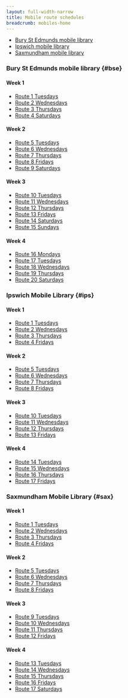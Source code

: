 ```yaml
---
layout: full-width-narrow
title: Mobile route schedules
breadcrumb: mobiles-home
---
```

<ul class="inline-list">
  <li>
    <a href="#bse">Bury St Edmunds mobile library</a>
  </li>
  <li>
    <a href="#ips">Ipswich mobile library</a>
  </li>
  <li>
    <a href="#sax">Saxmundham mobile library</a>
  </li>
</ul>

### Bury St Edmunds mobile library {#bse}

#### Week 1

  * [Route 1 Tuesdays](/mobiles-home/bury-st-edmunds-mobile-library-route-1/ "Bury St Edmunds Mobile Library Route 1")
  * [Route 2 Wednesdays](/mobiles-home/bury-st-edmunds-mobile-library-route-2/ "Bury St Edmunds Mobile Library Route 2")
  * [Route 3 Thursdays](/mobiles-home/bury-st-edmunds-mobile-library-route-3/ "Bury St Edmunds Mobile Library Route 3")
  * [Route 4 Saturdays](/mobiles-home/bury-st-edmunds-mobile-library-route-4/ "Bury St Edmunds Mobile Library Route 4")

#### Week 2

  * [Route 5 Tuesdays](/mobiles-home/bury-st-edmunds-mobile-library-route-5/ "Bury St Edmunds Mobile Library Route 5")
  * [Route 6 Wednesdays](/mobiles-home/bury-st-edmunds-mobile-library-route-6/ "Bury St Edmunds Mobile Library Route 6")
  * [Route 7 Thursdays](/mobiles-home/bury-st-edmunds-mobile-library-route-7/ "Bury St Edmunds Mobile Library Route 7")
  * [Route 8 Fridays](/mobiles-home/bury-st-edmunds-mobile-library-route-8/ "Bury St Edmunds Mobile Library Route 8")
  * [Route 9 Saturdays](/mobiles-home/bury-st-edmunds-mobile-library-route-9/ "Bury St Edmunds Mobile Library Route 9")

#### Week 3

  * [Route 10 Tuesdays](/mobiles-home/bury-st-edmunds-mobile-library-route-10/ "Bury St Edmunds Mobile Library Route 10")
  * [Route 11 Wednesdays](/mobiles-home/bury-st-edmunds-mobile-library-route-11/ "Bury St Edmunds Mobile Library Route 11")
  * [Route 12 Thursdays](/mobiles-home/bury-st-edmunds-mobile-library-route-12/ "Bury St Edmunds Mobile Library Route 12")
  * [Route 13 Fridays](/mobiles-home/bury-st-edmunds-mobile-library-route-13/ "Bury St Edmunds Mobile Library Route 13")
  * [Route 14 Saturdays](/mobiles-home/bury-st-edmunds-mobile-library-route-14/ "Bury St Edmunds Mobile Library Route 14")
  * [Route 15 Sundays](/mobiles-home/bury-st-edmunds-mobile-library-route-15/ "Bury St Edmunds Mobile Library Route 15")

#### Week 4

  * [Route 16 Mondays](/mobiles-home/bury-st-edmunds-mobile-library-route-16/ "Bury St Edmunds Mobile Library Route 16")
  * [Route 17 Tuesdays](/mobiles-home/bury-st-edmunds-mobile-library-route-17/ "Bury St Edmunds Mobile Library Route 17")
  * [Route 18 Wednesdays](/mobiles-home/bury-st-edmunds-mobile-library-route-18/ "Bury St Edmunds Mobile Library Route 18")
  * [Route 19 Thursdays](/mobiles-home/bury-st-edmunds-mobile-library-route-19/ "Bury St Edmunds Mobile Library Route 19")
  * [Route 20 Saturdays](/mobiles-home/bury-st-edmunds-mobile-library-route-20/ "Bury St Edmunds Mobile Library Route 20")

### Ipswich Mobile Library {#ips}

#### Week 1

<div>
  <ul>
    <li>
      <a title="Ipswich Mobile Library Route 1" href="/mobiles-home/ipswich-mobile-library-route-1/">Route 1 Tuesdays</a>
    </li>
    <li>
      <a title="Ipswich Mobile Library Route 2" href="/mobiles-home/ipswich-mobile-library-route-2/">Route 2 Wednesdays</a>
    </li>
    <li>
      <a title="Ipswich Mobile Library Route 3" href="/mobiles-home/ipswich-mobile-library-route-3/">Route 3 Thursdays</a>
    </li>
    <li>
      <a title="Ipswich Mobile Library Route 4" href="/mobiles-home/ipswich-mobile-library-route-4/">Route 4 Fridays</a>
    </li>
  </ul>

  <h4>
    Week 2
  </h4>

  <ul>
    <li>
      <a title="Ipswich Mobile Library Route 5" href="/mobiles-home/ipswich-mobile-library-route-5/">Route 5 Tuesdays</a>
    </li>
    <li>
      <a title="Ipswich Mobile Library Route 6" href="/mobiles-home/ipswich-mobile-library-route-6/">Route 6 Wednesdays</a>
    </li>
    <li>
      <a title="Ipswich Mobile Library Route 7" href="/mobiles-home/ipswich-mobile-library-route-7/">Route 7 Thursdays</a>
    </li>
    <li>
      <a title="Ipswich Mobile Library Route 8" href="/mobiles-home/ipswich-mobile-library-route-8/">Route 8 Fridays</a>
    </li>
  </ul>

  <h4>
    Week 3
  </h4>

  <ul>
    <li>
      <a title="Ipswich Mobile Library Route 10" href="/mobiles-home/ipswich-mobile-library-route-10/">Route 10 Tuesdays</a>
    </li>
    <li>
      <a title="Ipswich Mobile Library Route 11" href="/mobiles-home/ipswich-mobile-library-route-11/">Route 11 Wednesdays</a>
    </li>
    <li>
      <a title="Ipswich Mobile Library Route 12" href="/mobiles-home/ipswich-mobile-library-route-12/">Route 12 Thursdays</a>
    </li>
    <li>
      <a title="Ipswich Mobile Library Route 13" href="/mobiles-home/ipswich-mobile-library-route-13/">Route 13 Fridays</a>
    </li>
  </ul>

  <h4>
    Week 4
  </h4>

  <ul>
    <li>
      <a title="Ipswich Mobile Library Route 14" href="/mobiles-home/ipswich-mobile-library-route-14/">Route 14 Tuesdays</a>
    </li>
    <li>
      <a title="Ipswich Mobile Library Route 15" href="/mobiles-home/ipswich-mobile-library-route-15/">Route 15 Wednesdays</a>
    </li>
    <li>
      <a title="Ipswich Mobile Library Route 16" href="/mobiles-home/ipswich-mobile-library-route-16/">Route 16 Thursdays</a>
    </li>
    <li>
      <a title="Ipswich Mobile Library Route 17" href="/mobiles-home/ipswich-mobile-library-route-17/">Route 17 Fridays</a>
    </li>
  </ul>
</div>

### Saxmundham Mobile Library {#sax}

#### Week 1

  * [Route 1 Tuesdays](/mobiles-home/saxmundham-mobile-library-route-1/ "Saxmundham Mobile Library Route 1")
  * [Route 2 Wednesdays](/mobiles-home/saxmundham-mobile-library-route-2/ "Saxmundham Mobile Library Route 2")
  * [Route 3 Thursdays](/mobiles-home/saxmundham-mobile-library-route-3/ "Saxmundham Mobile Library Route 3")
  * [Route 4 Fridays](/mobiles-home/saxmundham-mobile-library-route-4/ "Saxmundham Mobile Library Route 4")

#### Week 2

  * [Route 5 Tuesdays](/mobiles-home/saxmundham-mobile-library-route-5/ "Saxmundham Mobile Library Route 5")
  * [Route 6 Wednesdays](/mobiles-home/saxmundham-mobile-library-route-6/ "Saxmundham Mobile Library Route 6")
  * [Route 7 Thursdays](/mobiles-home/saxmundham-mobile-library-route-7/ "Saxmundham Mobile Library Route 7")
  * [Route 8 Fridays](/mobiles-home/saxmundham-mobile-library-route-8/ "Saxmundham Mobile Library Route 8")

#### Week 3

  * [Route 9 Tuesdays](/mobiles-home/saxmundham-mobile-library-route-9/ "Saxmundham Mobile Library Route 9")
  * [Route 10 Wednesdays](/mobiles-home/saxmundham-mobile-library-route-10/ "Saxmundham Mobile Library Route 10")
  * [Route 11 Thursdays](/mobiles-home/saxmundham-mobile-library-route-11/ "Saxmundham Mobile Library Route 11")
  * [Route 12 Fridays](/mobiles-home/saxmundham-mobile-library-route-12/ "Saxmundham Mobile Library Route 12")

#### Week 4

  * [Route 13 Tuesdays](/mobiles-home/saxmundham-mobile-library-route-13/ "Saxmundham Mobile Library Route 13")
  * [Route 14 Wednesdays](/mobiles-home/saxmundham-mobile-library-route-14/ "Saxmundham Mobile Library Route 14")
  * [Route 15 Thursdays](/mobiles-home/saxmundham-mobile-library-route-15/ "Saxmundham Mobile Library Route 15")
  * [Route 16 Fridays](/mobiles-home/saxmundham-mobile-library-route-16/ "Saxmundham Mobile Library Route 16")
  * [Route 17 Saturdays](/mobiles-home/saxmundham-mobile-library-route-17/ "Saxmundham Mobile Library Route 17")
